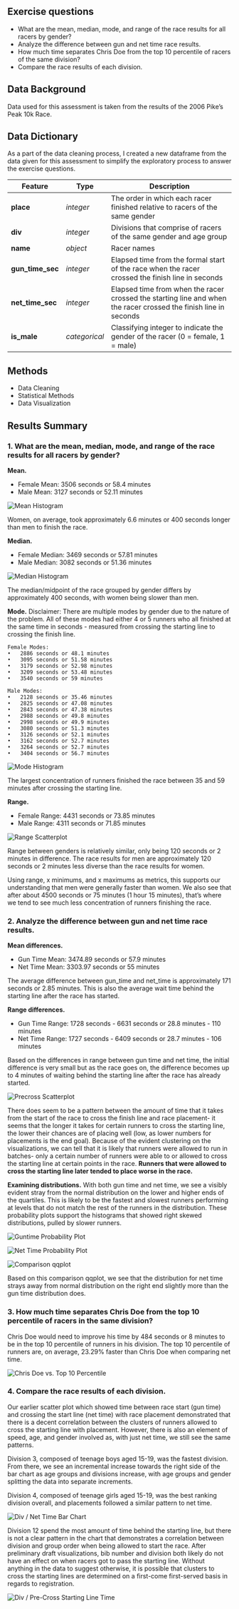 ## Exercise questions
- What are the mean, median, mode, and range of the race results for all racers by gender?
- Analyze the difference between gun and net time race results.
- How much time separates Chris Doe from the top 10 percentile of racers of the same division?
- Compare the race results of each division.

## Data Background
Data used for this assessment is taken from the results of the 2006 Pike’s Peak 10k Race.

## Data Dictionary
As a part of the data cleaning process, I created a new dataframe from the data given for this assessment to simplify the exploratory process to answer the exercise questions. 

|Feature|Type|Description|
|---|---|---|
|**place**|*integer*|The order in which each racer finished relative to racers of the same gender|
|**div**|*integer*|Divisions that comprise of racers of the same gender and age group|
|**name** |*object*|Racer names|
|**gun_time_sec**|*integer*|Elapsed time from the formal start of the race when the racer crossed the finish line in seconds|
|**net_time_sec**|*integer*|Elapsed time from when the racer crossed the starting line and when the racer crossed the finish line in seconds|
|**is_male**|*categorical*|Classifying integer to indicate the gender of the racer (0 = female, 1 = male)|

## Methods

- Data Cleaning
- Statistical Methods
- Data Visualization

## Results Summary

### 1. What are the mean, median, mode, and range of the race results for all racers by gender?

**Mean.** 
- Female Mean: 3506 seconds or 58.4 minutes
- Male Mean: 3127 seconds or 52.11 minutes

![Mean Histogram](assets/hist_mean.png)

Women, on average, took approximately 6.6 minutes or 400 seconds longer than men to finish the race.

**Median.** 
- Female Median: 3469 seconds or 57.81 minutes
- Male Median: 3082 seconds or 51.36 minutes

![Median Histogram](assets/hist_median.png)

The median/midpoint of the race grouped by gender differs by approximately 400 seconds, with women being slower than men.

**Mode.** 
Disclaimer: There are multiple modes by gender due to the nature of the problem. All of these modes had either 4 or 5 runners who all finished at the same time in seconds - measured from crossing the starting line to crossing the finish line.

	Female Modes:
	•	2886 seconds or 48.1 minutes
	•	3095 seconds or 51.58 minutes
	•	3179 seconds or 52.98 minutes
	•	3209 seconds or 53.48 minutes
	•	3540 seconds or 59 minutes

	Male Modes:
	•	2128 seconds or 35.46 minutes
	•	2825 seconds or 47.08 minutes
	•	2843 seconds or 47.38 minutes
	•	2988 seconds or 49.8 minutes
	•	2998 seconds or 49.9 minutes
	•	3080 seconds or 51.3 minutes
	•	3126 seconds or 52.1 minutes
	•	3162 seconds or 52.7 minutes
	•	3264 seconds or 52.7 minutes
	•	3404 seconds or 56.7 minutes

![Mode Histogram](assets/hist_mode.png)

The largest concentration of runners finished the race between 35 and 59 minutes after crossing the starting line.

**Range.**
- Female Range: 4431 seconds or 73.85 minutes
- Male Range: 4311 seconds or 71.85 minutes

![Range Scatterplot](assets/scatter_range.png)

Range between genders is relatively similar, only being 120 seconds or 2 minutes in difference. The race results for men are approximately 120 seconds or 2 minutes less diverse than the race results for women.

Using range, x minimums, and x maximums as metrics, this supports our understanding that men were generally faster than women. We also see that after about 4500 seconds or 75 minutes (1 hour 15 minutes), that’s where we tend to see much less concentration of runners finishing the race.

### 2. Analyze the difference between gun and net time race results.

**Mean differences.**
- Gun Time Mean: 3474.89 seconds or 57.9 minutes
- Net Time Mean: 3303.97 seconds or 55 minutes

The average difference between gun_time and net_time is approximately 171 seconds or 2.85 minutes. This is also the average wait time behind the starting line after the race has started.

**Range differences.**
- Gun Time Range: 1728 seconds - 6631 seconds or 28.8 minutes - 110 minutes
- Net Time Range: 1727 seconds - 6409 seconds or 28.7 minutes - 106 minutes

Based on the differences in range between gun time and net time, the initial difference is very small but as the race goes on, the difference becomes up to 4 minutes of waiting behind the starting line after the race has already started.

![Precross Scatterplot](assets/scatter_precross.png)

There does seem to be a pattern between the amount of time that it takes from the start of the race to cross the finish line and race placement- it seems that the longer it takes for certain runners to cross the starting line, the lower their chances are of placing well (low, as lower numbers for placements is the end goal). Because of the evident clustering on the visualizations, we can tell that it is likely that runners were allowed to run in batches- only a certain number of runners were able to or allowed to cross the starting line at certain points in the race. **Runners that were allowed to cross the starting line later tended to place worse in the race.**

**Examining distributions.**
With both gun time and net time, we see a visibly evident stray from the normal distribution on the lower and higher ends of the quartiles. This is likely to be the fastest and slowest runners performing at levels that do not match the rest of the runners in the distribution. These probability plots support the histograms that showed right skewed distributions, pulled by slower runners.

![Guntime Probability Plot](assets/probplot_guntime.png)

![Net Time Probability Plot](assets/probplot_nettime.png)

![Comparison qqplot](assets/qqplot.png)

Based on this comparison qqplot, we see that the distribution for net time strays away from normal distribution on the right end slightly more than the gun time distribution does.

### 3. How much time separates Chris Doe from the top 10 percentile of racers in the same division?

Chris Doe would need to improve his time by 484 seconds or 8 minutes to be in the top 10 percentile of runners in his division. The top 10 percentile of runners are, on average, 23.29% faster than Chris Doe when comparing net time.

![Chris Doe vs. Top 10 Percentile](assets/bar_chrisdoe.png)

### 4. Compare the race results of each division.

Our earlier scatter plot which showed time between race start (gun time) and crossing the start line (net time) with race placement demonstrated that there is a decent correlation between the clusters of runners allowed to cross the starting line with placement. However, there is also an element of speed, age, and gender involved as, with just net time, we still see the same patterns.

Division 3, composed of teenage boys aged 15-19, was the fastest division. From there, we see an incremental increase towards the right side of the bar chart as age groups and divisions increase, with age groups and gender splitting the data into separate increments.

Division 4, composed of teenage girls aged 15-19, was the best ranking division overall, and placements followed a similar pattern to net time.

![Div / Net Time Bar Chart](assets/bar_div%26nettime.png)

Division 12 spend the most amount of time behind the starting line, but there is not a clear pattern in the chart that demonstrates a correlation between division and group order when being allowed to start the race. After preliminary draft visualizations, bib number and division both likely do not have an effect on when racers got to pass the starting line. Without anything in the data to suggest otherwise, it is possible that clusters to cross the starting lines are determined on a first-come first-served basis in regards to registration.

![Div / Pre-Cross Starting Line Time](assets/bar_div%26precross.png)